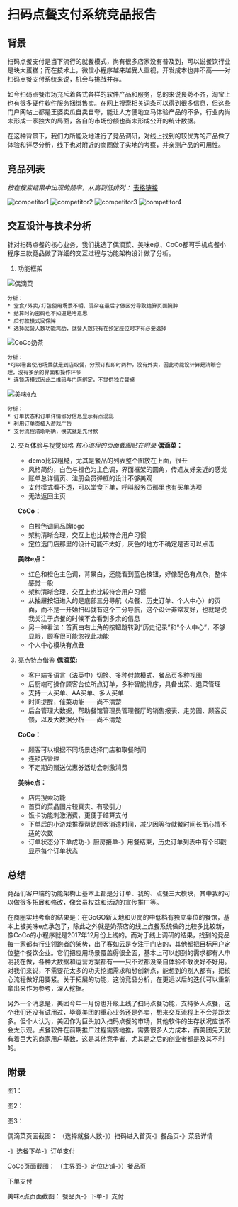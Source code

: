 # 扫码点餐支付系统竞品报告

## 背景
扫码点餐支付是当下流行的就餐模式，尚有很多店家没有普及到，可以说餐饮行业是块大蛋糕；而在技术上，微信小程序越来越受人重视，开发成本也并不高——对扫码点餐支付系统来说，机会与挑战并存。

如今扫码点餐市场充斥着各式各样的软件产品和服务，总的来说良莠不齐，淘宝上也有很多硬件软件服务捆绑售卖。在网上搜索相关词条可以得到很多信息，但这些门户网站上都是王婆卖瓜自卖自夸，能让人方便地立马体验产品的不多。行业内尚未形成一家独大的局面，各自的市场份额也尚未形成公开的统计数据。

在这种背景下，我们力所能及地进行了竞品调研，对线上找到的较优秀的产品做了体验和详尽分析，线下也对附近的商圈做了实地的考察，并亲测产品的可用性。


## 竞品列表
*按在搜索结果中出现的频率，从高到低排列：*
<a href="https://github.com/Baoleme/Dashboard/tree/master/documents/xlsx" target="_blank">表格链接</a>

![competitor1](https://github.com/Baoleme/Dashboard/tree/master/img_competitors/competitor1.jpg)
![competitor2](https://github.com/Baoleme/Dashboard/tree/master/img_competitors/competitor2.jpg)
![competitor3](https://github.com/Baoleme/Dashboard/tree/master/img_competitors/competitor3.jpg)
![competitor4](https://github.com/Baoleme/Dashboard/tree/master/img_competitors/competitor4.jpg)


## 交互设计与技术分析
针对扫码点餐的核心业务，我们挑选了偶滴菜、美味e点、CoCo都可手机点餐小程序三款竞品做了详细的交互过程与功能架构设计做了分析。

1. 功能框架

![偶滴菜](https://github.com/Baoleme/Dashboard/tree/master/img_competitors/偶滴菜扫码后.png)

	分析：
	* 堂食/外卖/打包使用场景不明，混杂在最后才做区分导致结算页面臃肿
	* 结算时的密码也不知道是啥意思
	* 后付款模式没保障
	* 选择就餐人数功能鸡肋，就餐人数只有在预定座位时才有必要选择

![CoCo奶茶](https://github.com/Baoleme/Dashboard/tree/master/img_competitors/CoCo.png)

	分析：
	*可以看出使用场景就是到店取餐，分预订和即时两种，没有外卖，因此功能设计算是清晰合理，没有多余的界面和操作环节
	* 连锁店模式因此二维码与门店绑定，不提供独立餐桌

![美味e点](https://github.com/Baoleme/Dashboard/tree/master/img_competitors/美味e点扫码后.png)

	分析：
	* 订单状态和订单详情部分信息显示有点混乱
	* 利用订单页植入游戏广告
	* 支付流程清晰明确，模式就是先付款


2. 交互体验与视觉风格
*核心流程的页面截图贴在附录*
	**偶滴菜：**
	* demo比较粗糙，尤其是餐品的列表整个图放在上面，很丑
	* 风格简约，白色与橙色为主色调，界面框架的圆角，传递友好亲近的感觉
	* 账单总详情页、注册会员弹框的设计不够美观
	* 支付模式看不透，可以堂食下单，呼叫服务员那里也有买单选项
	* 无法返回主页

	**CoCo：**
	* 白橙色调同品牌logo
	* 架构清晰合理，交互上也比较符合用户习惯
	* 定位选门店那里的设计可能不太好，灰色的地方不确定是否可以点击

	**美味e点：**
	* 红色和橙色主色调，背景白，还能看到蓝色按钮，好像配色有点杂，整体感觉一般
	* 架构清晰合理，交互上也比较符合用户习惯
	* 从抽屉按钮进入的是底部三分导航（点餐、历史订单、个人中心）的页面，而不是一开始扫码就有这个三分导航，这个设计非常友好，也就是说我关注于点餐的时候不会看到多余的信息
	* 另一种看法：首页由右上角的按钮跳转到“历史记录”和“个人中心”，不够显眼，顾客很可能忽视此功能
	* 个人中心模块有点丑


3. 亮点特点借鉴
	**偶滴菜:**
	* 客户端多语言（法英中）切换、多种付款模式、餐品页多种视图
	* 后厨端可操作顾客台位所点订单，多种智能排序，具备出菜、退菜管理
	* 支持一人买单、AA买单、多人买单
	* 时间提醒，催菜功能——尚不清楚
	* 后台管理大数据，帮助餐馆管理员管理餐厅的销售报表、走势图、顾客反馈，以及大数据分析——尚不清楚

	**CoCo：**
	* 顾客可以根据不同场景选择门店和取餐时间
	* 连锁店管理
	* 不定期的赠送优惠券活动会刺激消费

	**美味e点：**
	* 店内搜索功能
	* 首页的菜品图片较真实、有吸引力
	* 饭卡功能刺激消费，更便于结算支付
	* 下单后的小游戏推荐帮助顾客消遣时间，减少因等待就餐时间长而心情不适的次数
	* 订单状态分下单成功-》厨房接单-》用餐结束，历史订单列表中有个印戳显示每个订单状态


## 总结
竞品们客户端的功能架构上基本上都是分订单、我的、点餐三大模块，其中我的可以做很多拓展和修改，像会员权益和活动的宣传推广等。

在商圈实地考察的结果是：在GoGO新天地和贝岗的中低档有独立桌位的餐馆，基本上被美味e点承包了，除此之外就是奶茶店的线上点餐系统做的比较多比较新，像CoCo的小程序就是2017年12月份上线的。而对于线上调研的结果，找到的竞品每一家都有行业领跑者的架势，出了客如云是专注于门店的，其他都把目标用户定位整个餐饮企业。它们把应用场景覆盖得很全面，基本上可以想到的需求都有人申明我在做，各种大数据和运营方案都有——只不过都没亲自体验不敢说好不好用。对我们来说，不需要花太多的功夫挖掘需求和想创新点，能想到的别人都有，把核心流程做好用要紧。关于拓展的功能，这份竞品分析，在更远以后的迭代可以重新拿出来作为参考，深入挖掘。

另外一个消息是，美团今年一月份也升级上线了扫码点餐功能，支持多人点餐，这个我们还没有试用过，毕竟美团的重心业务还是外卖，想来交互流程上不会差距太多。但个人认为，美团作为巨头加入扫码点餐的市场，其他软件的生存状况应该不会太乐观。点餐软件在前期推广过程需要地推，需要很多人力成本，而美团先天就有着巨大的商家用户基数，这是其他竞争者，尤其是之后的创业者都是及其不利的。


## 附录

图1：

图2：
    
图3：


偶滴菜页面截图：
（选择就餐人数-》）扫码进入首页-》餐品页-》菜品详情
  
-》选餐下单-》订单支付
  

CoCo页面截图：
（主界面-》定位店铺-》）餐品页
  
下单支付





美味e点页面截图：
餐品页-》下单-》支付
  
